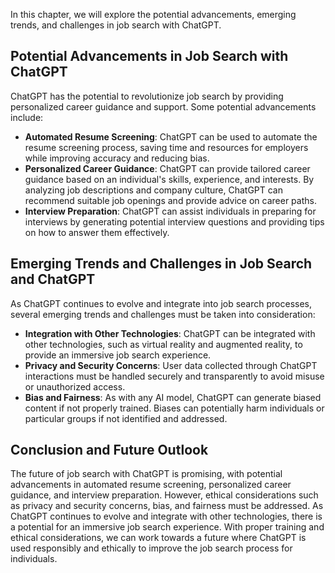 
In this chapter, we will explore the potential advancements, emerging trends, and challenges in job search with ChatGPT.

Potential Advancements in Job Search with ChatGPT
-------------------------------------------------

ChatGPT has the potential to revolutionize job search by providing personalized career guidance and support. Some potential advancements include:

* **Automated Resume Screening**: ChatGPT can be used to automate the resume screening process, saving time and resources for employers while improving accuracy and reducing bias.
* **Personalized Career Guidance**: ChatGPT can provide tailored career guidance based on an individual's skills, experience, and interests. By analyzing job descriptions and company culture, ChatGPT can recommend suitable job openings and provide advice on career paths.
* **Interview Preparation**: ChatGPT can assist individuals in preparing for interviews by generating potential interview questions and providing tips on how to answer them effectively.

Emerging Trends and Challenges in Job Search and ChatGPT
--------------------------------------------------------

As ChatGPT continues to evolve and integrate into job search processes, several emerging trends and challenges must be taken into consideration:

* **Integration with Other Technologies**: ChatGPT can be integrated with other technologies, such as virtual reality and augmented reality, to provide an immersive job search experience.
* **Privacy and Security Concerns**: User data collected through ChatGPT interactions must be handled securely and transparently to avoid misuse or unauthorized access.
* **Bias and Fairness**: As with any AI model, ChatGPT can generate biased content if not properly trained. Biases can potentially harm individuals or particular groups if not identified and addressed.

Conclusion and Future Outlook
-----------------------------

The future of job search with ChatGPT is promising, with potential advancements in automated resume screening, personalized career guidance, and interview preparation. However, ethical considerations such as privacy and security concerns, bias, and fairness must be addressed. As ChatGPT continues to evolve and integrate with other technologies, there is a potential for an immersive job search experience. With proper training and ethical considerations, we can work towards a future where ChatGPT is used responsibly and ethically to improve the job search process for individuals.
